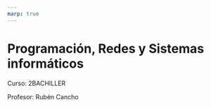```yaml
---
marp: true
---
```


# Programación, Redes y Sistemas informáticos

Curso: 2BACHILLER​

Profesor: Rubén Cancho​

# 

